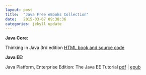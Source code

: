 ```yaml
---
layout: post
title:  "Java Free eBooks Collection"
date:   2015-03-07 09:38:36
categories: jekyll update
---
```


**Java Core:**

Thinking in Java 3rd edition  <a href="http://www.mindviewinc.com/downloads/TIJ-3rd-edition4.0.zip">HTML book and source code</a>


  
**Java EE:**

Java Platform, Enterprise Edition: The Java EE Tutorial
<a href="https://docs.oracle.com/javaee/7/JEETT.pdf">pdf</a> | <a href="https://docs.oracle.com/javaee/7/JEETT.epub">epub</a>
